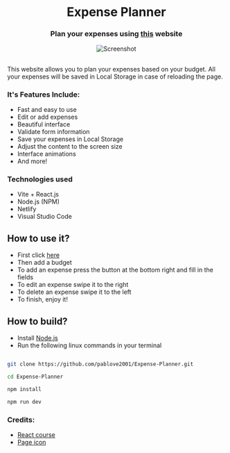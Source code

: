 <div>
<h1  align="center">Expense Planner</h1>

<h3  align="center">Plan your expenses using <a  href="https://pve-expense-planner.netlify.app/" target="_blank">this</a> website</h3>
</div>

<p  align="center">
<img  src="https://user-images.githubusercontent.com/52970365/180889115-da366527-a9a1-4b32-b2e1-9f3d75a9bf60.png"  alt="Screenshot">
</p>

<h2>  </h2>

This website allows you to plan your expenses based on your budget. All your expenses will be saved in Local Storage in case of reloading the page.

### It's Features Include:

- Fast and easy to use
- Edit or add expenses
- Beautiful interface
- Validate form information
- Save your expenses in Local Storage
- Adjust the content to the screen size
- Interface animations
- And more!

### Technologies used

- Vite + React.js
- Node.js (NPM)
- Netlify
- Visual Studio Code

## How to use it?

- First click <a href="https://pve-expense-planner.netlify.app/" target="_blank">here</a>
- Then add a budget
- To add an expense press the button at the bottom right and fill in the fields
- To edit an expense swipe it to the right
- To delete an expense swipe it to the left
- To finish, enjoy it!

## How to build?

- Install <a href="https://nodejs.org/es/" target="_blank">Node.js</a>
- Run the following linux commands in your terminal

```bash

git clone https://github.com/pablove2001/Expense-Planner.git

cd Expense-Planner

npm install

npm run dev

```

### Credits:

- <a href="https://www.udemy.com/course/react-de-principiante-a-experto-creando-mas-de-10-aplicaciones/" target="_blank">React course</a>
- <a href="https://www.flaticon.com/free-icons/coin" title="coin icons">Page icon</a>

